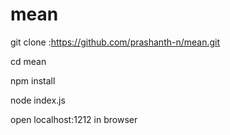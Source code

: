# mean

git clone :https://github.com/prashanth-n/mean.git

cd mean

npm install

node index.js

open localhost:1212 in browser
